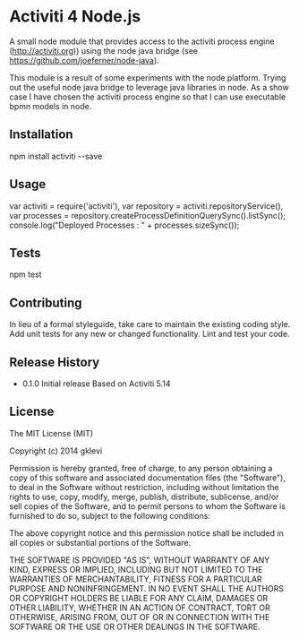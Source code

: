 Activiti 4 Node.js
==================

A small node module that provides access to the activiti process engine (http://activiti.org)) using the node java bridge (see https://github.com/joeferner/node-java).

This module is a result of some experiments with the node platform.
Trying out the useful node java bridge to leverage java libraries in node. 
As a show case I have chosen the activiti process engine so that I can use executable bpmn models in node.    

## Installation

  npm install activiti --save

## Usage

  var activiti = require('activiti'),
  var repository = activiti.repositoryService(),
  var processes  = repository.createProcessDefinitionQuerySync().listSync();
  console.log("Deployed Processes : " + processes.sizeSync());

## Tests

  npm test

## Contributing

In lieu of a formal styleguide, take care to maintain the existing coding style.
Add unit tests for any new or changed functionality. Lint and test your code.

## Release History

* 0.1.0 Initial release
Based on Activiti 5.14

## License

The MIT License (MIT)

Copyright (c) 2014 gklevi

Permission is hereby granted, free of charge, to any person obtaining a copy
of this software and associated documentation files (the "Software"), to deal
in the Software without restriction, including without limitation the rights
to use, copy, modify, merge, publish, distribute, sublicense, and/or sell
copies of the Software, and to permit persons to whom the Software is
furnished to do so, subject to the following conditions:

The above copyright notice and this permission notice shall be included in all
copies or substantial portions of the Software.

THE SOFTWARE IS PROVIDED "AS IS", WITHOUT WARRANTY OF ANY KIND, EXPRESS OR
IMPLIED, INCLUDING BUT NOT LIMITED TO THE WARRANTIES OF MERCHANTABILITY,
FITNESS FOR A PARTICULAR PURPOSE AND NONINFRINGEMENT. IN NO EVENT SHALL THE
AUTHORS OR COPYRIGHT HOLDERS BE LIABLE FOR ANY CLAIM, DAMAGES OR OTHER
LIABILITY, WHETHER IN AN ACTION OF CONTRACT, TORT OR OTHERWISE, ARISING FROM,
OUT OF OR IN CONNECTION WITH THE SOFTWARE OR THE USE OR OTHER DEALINGS IN THE
SOFTWARE.